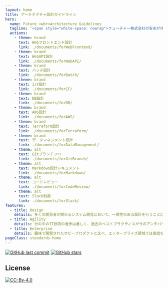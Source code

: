 ```yaml
---
layout: home
title: アーキテクチャ設計ガイドライン
hero:
  name: Future <wbr>Architecture Guidelines
  tagline: '<span style="white-space: nowrap">フューチャー株式会社の有志が作成する<wbr>良いアーキテクチャを実現するための設計ガイドライン</span>'
  actions:
    - theme: brand
      text: Webフロントエンド設計
      link: ./documents/forWebFrontend/
    - theme: brand
      text: WebAPI設計
      link: ./documents/forWebAPI/
    - theme: brand
      text: バッチ設計
      link: ./documents/forBatch/
    - theme: brand
      text: I/F設計
      link: ./documents/forIF/
    - theme: brand
      text: DB設計
      link: ./documents/forDB/
    - theme: brand
      text: AWS設計
      link: ./documents/forAWS/
    - theme: brand
      text: Terraform設計
      link: ./documents/forTerraform/
    - theme: brand
      text: データマネジメント設計
      link: ./documents/forDataManagement/
    - theme: alt
      text: Gitブランチフロー
      link: ./documents/forGitBranch/
    - theme: alt
      text: Markdown設計ドキュメント
      link: ./documents/forMarkdown/
    - theme: alt
      text: コードレビュー
      link: ./documents/forCodeReview/
    - theme: alt
      text: Slack利用
      link: ./documents/forSlack/
features:
  - title: Design
    details: 多くの開発者が関わるシステム開発において、一貫性のある設計を行うことは何より重要です。しかし、従来はどのような設計項目が存在するかすらも各人の経験則に近い形でしか蓄積されていませんでした。そこで有志メンバーがボトムアップ的に主要な設計項目を集め、設計パターンや推奨方式をまとめました。
  - title: Agility
    details: 世の中のIT技術の進歩は著しく、過去のベストプラクティスが今のアンチパターンとされることも珍しくありません。本規約ではこうした変化に対応できるよう、設計標準を公開することでフィードバックを集め、民主主義的に内容を改善し続けること目指します。
  - title: Enterprise
    details: 趣味で開発されたホビープロダクトと比べ、エンタープライズ領域では高度なセキュリティや保守運用性などの非機能要件が重視されます。技術の流行や開発のしやすさといった以外の視点に気がつくきっかけにもなるでしょう。
pageClass: standards-home
---
```


[![GitHub last commit](https://img.shields.io/github/last-commit/future-architect/arch-guidelines.svg)](https://github.com/future-architect/arch-guidelines)
[![GitHub stars](https://img.shields.io/github/stars/future-architect/arch-guidelines.svg?style=social&label=Stars&logo=github)](https://github.com/future-architect/arch-guidelines/stargazers)

## License

[![CC-By-4.0](https://licensebuttons.net/l/by/4.0/88x31.png)](https://creativecommons.org/licenses/by/4.0/deed.ja)

<FutureStar kind="1"/>
<FutureStar kind="2" />
